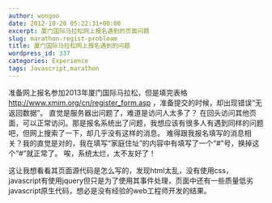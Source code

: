 ```yaml
---
author: wongoo
date: 2012-10-20 05:22:31+00:00
excerpt: 厦门国际马拉松网上报名遇到的页面问题
slug: marathon-regist-probleam
title: 厦门国际马拉松网上报名遇到的问题
wordpress_id: 337
categories: Experience
tags: Javascript,marathon
---
```


准备网上报名参加2013年厦门国际马拉松，但是填完表格 http://www.xmim.org/cn/register_form.asp ，准备提交的时候，却出现错误“无返回数据”。
直觉是服务器出问题了，难道是访问人太多了？ 在回头访问其他页面，可以正常访问。那是报名系统出了问题，我想应该有很多人有遇到同样的问题吧，但网上搜索了一下，却几乎没有这样的消息。
难得跟我报名填写的消息相关？我的直觉是对的，我在填写“家庭住址”的内容中有填写了一个“#”号，换掉这个“#”就正常了。
唉，系统太烂，太不友好了！

这让我想看看其页面源代码是怎么写的，发现html太乱，没有使用css，javascript有使用jquery但只是为了使用其事件处理，页面中还有一些质量低劣javascript原生代码，想必是没有经验的web工程师开发的结果。
